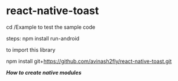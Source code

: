 # react-native-toast

cd /Example to test the sample code

steps:
npm install
run-android

to import this library

npm install git+https://github.com/avinash2fly/react-native-toast.git


***How to create native modules***
